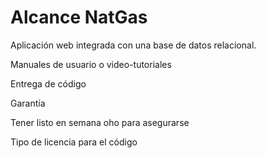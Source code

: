 # Alcance NatGas

Aplicación web integrada con una base de datos relacional.

Manuales de usuario o video-tutoriales

Entrega de código

Garantía

Tener listo en semana oho para asegurarse

Tipo de licencia para el código
